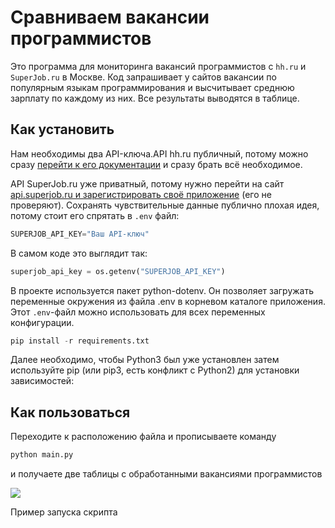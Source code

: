 # Сравниваем вакансии программистов

Это программа для мониторинга вакансий программистов с ```hh.ru``` и ```SuperJob.ru``` в Москве. Код запрашивает у сайтов вакансии по популярным языкам программирования и высчитывает среднюю зарплату по каждому из них. Все результаты выводятся в таблице.

## Как установить

Нам необходимы два API-ключа.API hh.ru публичный, потому можно сразу [перейти к его документации](https://github.com/hhru/api) и сразу брать всё необходимое.

API SuperJob.ru уже приватный, потому нужно перейти на сайт [api.superjob.ru и зарегистрировать своё приложение](https://api.superjob.ru/) (его не проверяют).
Сохранять чувствительные данные публично плохая идея, потому стоит его спрятать в ```.env``` файл:
```python
SUPERJOB_API_KEY="Ваш API-ключ"
```

В самом коде это выглядит так:
```python
superjob_api_key = os.getenv("SUPERJOB_API_KEY")
```

В проекте используется пакет python-dotenv. Он позволяет загружать переменные окружения из файла .env в корневом каталоге приложения. Этот ```.env```-файл можно использовать для всех переменных конфигурации.

```python
pip install -r requirements.txt
```

Далее необходимо, чтобы Python3 был уже установлен затем используйте pip (или pip3, есть конфликт с Python2) для установки зависимостей:
## Как пользоваться 
Переходите к расположению файла и прописываете команду
``` python 
python main.py
```
и получаете две таблицы с обработанными вакансиями программистов 

![](https://user-images.githubusercontent.com/83189636/133936691-45f8e6a2-b21b-499a-9533-7715001e207c.PNG)

Пример запуска скрипта


